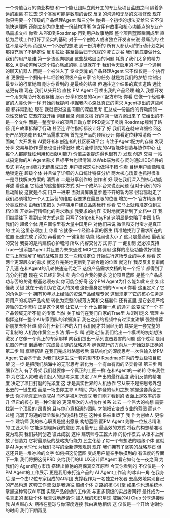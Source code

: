 一个价值百万的商业构想
和一个能让团队立刻开工的专业级项目蓝图之间
隔着多远的距离
在过去
这个答案可能是数周的会议
反复的沟通和无尽的文档修改
现在
你只需要一个顶级的产品经理Agent
和三分钟
你把一个初步的想法交给它
它不仅能快速理解
还能立刻为你生成一份结构清晰
包含用户故事和核心功能点的专业产品需求文档
你看
从PRD到Roadmap
再到用户故事地图
整个项目蓝图瞬间成型
直接为后续工作打好了坚实的基础
对于一个创始人或者独立开发者来说
最痛苦的
往往不是写代码
而是从一个闪光的想法
到一份清晰的
所有人都认可的行动计划之间
那段充满了不确定性
反复拉扯
甚至最后归于沉寂的
死亡之谷
我们到底要做什么
我们的用户是谁
第一步该迈向哪里
这些战略层面的问题
耗费了我们太多的精力
那么
AI是如何解决这个核心痛点的呢
关键就在于
我们今天启用的
不是一个通用的聊天机器人
而是一个被注入了
专业灵魂
的产品经理Agent
它不仅仅是一个执行者
更像是一个拥有十年经验的顶级产品专家
它的任务
就是为我们的梦想
绘制出最专业的行军地图
刚才你看到的
是最终的结果
但通往这个结果的真实道路
远比这更有趣
现在
我们从头开始
直接
PM
Agent
召唤出我的产品经理
输入
我想开发一个用来帮助开发者存储
展示
分享和交易的Agent配方市场
你看
它像一个经验丰富的人类伙伴一样
开始向我提问
挖掘我内心深处真正的需求
Agent提出的这些问题
都非常到位
现在
我就把对这些问题的深度思考
汇总成一份最终的行动纲领
一次性交给它
它现在就开始
创建目录
创建文档
好的
第一版方案出来了
它给出的不是一个文件
而是一整套专业的项目启动方案
PRD定义了灵魂
Roadmap规划了路径
用户故事拆解了行动
甚至连评估指标都设计好了
好
我们现在就来详细检阅这份产品的灵魂
PRD产品需求文档
首先是产品的顶层设计
你看定位非常清晰
一个面向广大开发者
AI爱好者和创造者的社区驱动平台
专注于Agent配方的存储
发现
分享
交易与协作
愿景也设计得很好
成为全球领先的AI智能体创造与协作中心
让每个人都能轻松利用和贡献AI能力
价值主张提炼得也很有力
发现
创造
交易
一站式搞定你的AI
Agent需求
目标平台也很清晰
以Web端为核心
同时通过IDE插件的形式
将Agent能力无缝集成进去
用户研究这块也做得不错
你看
目标用户画像精准地锁定在
超级个体
并且做了详细的人口统计特征分析
两大核心场景也抓得很准
一是寻找解决方案的
消费者
二是分享创作的
创作者
好
现在我们深入到核心功能详述
看这里
它给出的这些排序方式
对一个成熟平台来说没问题
但对于我们的冷启动阶段
这就是个坑
用户一进来
面对满屏质量参差不齐的新内容
很容易就走了
我们必须增加一个人工运营的维度
我要求在最显眼的位置
增加一个
官方精选
的分类或模块
由我们来把关
为早期用户建立品质标杆
你看
它马上就精准定位到文档位置
开始进行精细化的需求添加
我要求的内容
实时地就更新到了文档中
好
我们继续往下
看到支付方式这里
只写了Stripe和PayPal
这明显是忽略了中国市场
我们的
超级个体
用户画像里有大量中国用户
对他们来说
微信和支付宝才是真正的
主流
这里必须加上
你看
它就像一个经验丰富的医生
精准地找到了需求所在的位置
迅速完成了添加
再看这个
一键复制
功能
格局也太小了
这只是最基础
最表层的交付
我要的是构建核心护城河
所以
内容交付方式
除了
一键复制
还必须支持
Trae一键添加Agent
并且要为未来通过
MCP工具调用
这样的高级功能做好铺垫
它马上就理解了我的战略意图
又一次精准定位
开始进行这场专业的手术
你看
这两个更深层次的需求
就这样完美地更新到了最合适的位置
就这样
我反反复复审阅了几遍
在和Agent的几轮快速迭代之下
这份产品需求文档的每一个细节
都得到了充分的打磨
现在
它已经非常扎实
完全符合我的要求
这份项目蓝图
是整个产品成功与否的关键
根基必须夯实
你可能会好奇
这个PM
Agent为什么能如此专业
如此懂我
关键
就在于我们为它注入的灵魂
这份量身定制的Prompt
你看
这里定义了它的角色是一个
拥有10年以上经验的资深产品经理专家
这里规定了它的核心任务是
将用户的初期产品构想
转化为完整的规范方案和文档套件
还有这里
是它必须严格遵循的工作流程
正是这个灵魂
让它从一个
什么都懂一点
的通才
蜕变成了一个
在产品领域无所不能
的专家
当然
关于如何在我们自家的Trae里
从0到1定义
管理
并指挥这样一整个AI专家团队的详细演示
我在之前的视频中有过深度讲解
强烈推荐新朋友去补补课
你会打开新世界的大门
我们刚才共同经历的
其实是一套完整的
可复制的
人机协作黄金三步法
第一步
叫
战略定锚
我们给出一个模糊的初始想法
激发了它像一个真正的专家那样
向我们提出一系列直击要害的问题
这个过程
是用机器的严谨
倒逼我们完成最关键的战略思考
确保航行的方向从一开始就是正确的
第二步
叫
框架搭建
在我们完成战略思考后
将结构化的深度思考一次性输入给PM
Agent
它会基于此
为我们快速生成一套包含PRD
Roadmap在内的专业级项目框架
这一步
是把我们脑海中的无形思考
转化为一个有血有肉的坚实骨架
第三步
叫
细节注入
有了骨架
我们就要像一个真正的工匠一样
在和Agent的一轮轮
你来我往
中
为它注入灵魂
我们投入的思考深度
决定了AI产出的最终高度
我们反馈的精准度
决定了项目打磨的光泽度
这
才是真实世界的人机协作
它从来不是把思考外包出去的一键生成
而是一场由你主导
AI辅助
共同攀登的认知之旅
掌握这套黄金三步法
你才能真正地驾驭AI
而不是被AI所驾驭
我们刚才看到的
表面上是效率的提升
但它的核心
是一种全新的
更深层次的人机协作关系
过去
一个伟大的构想
需要找到一个顶级的
昂贵的
且与你心意相通的团队
才能把它变成专业的蓝图
而这个过程
充满了沟通的壁垒和执行的损耗
现在
这种关系被重塑了
我
作为创始人
更像一个
建筑师
我的核心职责是提出愿景
构想蓝图
而PM
Agent
则像一位技艺精湛的
工匠大师
它能深刻理解我的意图
并用最专业
最高效的方式
将我的构想精准地变为现实
我们共同创造
彼此成就
这种
建筑师与工匠大师
的协作模式
从根本上解放了创造力
它将最顶级的战略执行能力
民主化给了每一个有想法的超级个体
这就是AI
Agent时代
为我们书写的全新游戏规则
现在
我们拥有了坚实的战略基石
但这还只是一堆冰冷的文字
如何把这份蓝图
变成用户能亲手触摸到的
有温度的界面
下一集
我们将把这份PRD
交给我们的UI
UX设计师Agent
看它如何在一夜之间
为我们的
Agent配方市场
搭建出惊艳的高保真交互原型
今天你看到的
不仅仅是一个PM
Agent的工作展示
更是我用来打造产品的
AI
Agent工作流
的冰山一角
在我身后
是一个由12位专家组成的AI军团
支撑我作为一名独立开发者
去高效地实现自己的产品构想
这套工作流
就是我通往
超级个体
之路的核心引擎
如果你也想系统地掌握这种驾驭AI军团
实现产品创想的工作流
与更多顶级的实战者同行
最终成为一名真正的
超级个体
我真诚地邀请你
加入我的知识星球
威廉的AI
Club
分享连接你我
AI点燃心火
期待在星球与你深度连接
我由衷地相信
这
仅仅是一个开始
谢谢你的时间
我们下期再见
